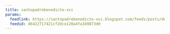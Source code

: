 ```yaml
---
title: santopadrebenedicto-xvi
params:
  feedlink: https://santopadrebenedicto-xvi.blogspot.com/feeds/posts/default
  feedid: 46422717421cf2dce120a4fa349873d0
---
```

